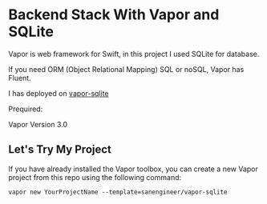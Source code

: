 # Backend Stack With Vapor and SQLite

Vapor is web framework for Swift, in this project I used SQLite for database.

If you need ORM (Object Relational Mapping) SQL or noSQL, Vapor has Fluent.

I has deployed on [vapor-sqlite](https://vapor-sqlite.herokuapp.com)

Prequired:

Vapor Version 3.0

## Let's Try My Project

If you have already installed the Vapor toolbox, you can create a new Vapor project from this repo using the following command:

    vapor new YourProjectName --template=sanengineer/vapor-sqlite
